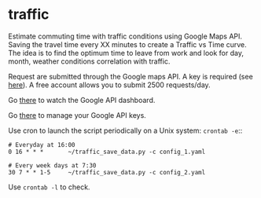 # traffic
Estimate commuting time with traffic conditions using Google Maps API.
Saving the travel time every XX minutes to create a Traffic vs Time curve. 
The idea is to find the optimum time to leave from work and look for day, month, weather conditions correlation with traffic.

Request are submitted through the Google maps API. A key is required (see [here](https://developers.google.com/maps/documentation/javascript/get-api-key)).
A free account allows you to submit 2500 requests/day.

Go [there](https://console.developers.google.com/apis/dashboard) to watch the Google API dashboard.

Go [there](https://console.developers.google.com/apis/credentials/key/) to manage your Google API keys.

Use cron to launch the script periodically on a Unix system: ```crontab -e```::

    # Everyday at 16:00
    0 16 * * *       ~/traffic_save_data.py -c config_1.yaml

    # Every week days at 7:30
    30 7 * * 1-5     ~/traffic_save_data.py -c config_2.yaml


Use ```crontab -l``` to check.
